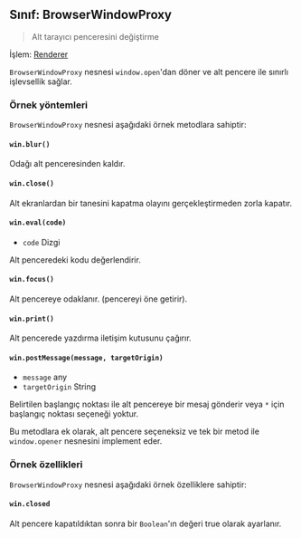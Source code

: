 ## Sınıf: BrowserWindowProxy

> Alt tarayıcı penceresini değiştirme

İşlem: [Renderer](../glossary.md#renderer-process)

`BrowserWindowProxy` nesnesi `window.open`'dan döner ve alt pencere ile sınırlı işlevsellik sağlar.

### Örnek yöntemleri

`BrowserWindowProxy` nesnesi aşağıdaki örnek metodlara sahiptir:

#### `win.blur()`

Odağı alt penceresinden kaldır.

#### `win.close()`

Alt ekranlardan bir tanesini kapatma olayını gerçekleştirmeden zorla kapatır.

#### `win.eval(code)`

* `code` Dizgi

Alt penceredeki kodu değerlendirir.

#### `win.focus()`

Alt pencereye odaklanır. (pencereyi öne getirir).

#### `win.print()`

Alt pencerede yazdırma iletişim kutusunu çağırır.

#### `win.postMessage(message, targetOrigin)`

* `message` any
* `targetOrigin` String

Belirtilen başlangıç noktası ile alt pencereye bir mesaj gönderir veya `*` için başlangıç noktası seçeneği yoktur.

Bu metodlara ek olarak, alt pencere seçeneksiz ve tek bir metod ile `window.opener` nesnesini implement eder.

### Örnek özellikleri

`BrowserWindowProxy` nesnesi aşağıdaki örnek özelliklere sahiptir:

#### `win.closed`

Alt pencere kapatıldıktan sonra bir `Boolean`'ın değeri true olarak ayarlanır.